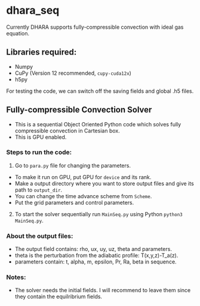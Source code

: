 # dhara_seq

Currently DHARA supports fully-compressible convection with ideal gas equation.

## Libraries required:
- Numpy
- CuPy (Version 12 recommended, `cupy-cuda12x`)
- h5py

For testing the code, we can switch off the saving fields and global .h5 files.

## Fully-compressible Convection Solver
- This is a sequential Object Oriented Python code which solves fully compressible convection in Cartesian box. 
- This is GPU enabled. 

### Steps to run the code:
1. Go to `para.py` file for changing the parameters. 
  - To make it run on GPU, put GPU for `device` and its rank. 
  - Make a output directory where you want to store output files and give its path to `output_dir`. 
  - You can change the time advance scheme from `Scheme`.
  - Put the grid parameters and control parameters.
2. To start the solver sequentially run `MainSeq.py` using Python `python3 MainSeq.py`.

### About the output files:
- The output field contains: rho, ux, uy, uz, theta and parameters. 
- theta is the perturbation from the adiabatic profile: T(x,y,z)-T_a(z).
- parameters contain: t, alpha, m, epsilon, Pr, Ra, beta in sequence.

### Notes:
- The solver needs the initial fields. I will recommend to leave them since they contain the equilribrium fields. 
